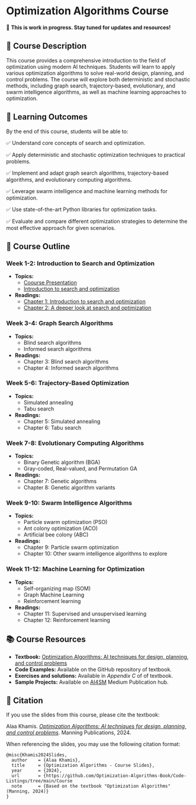 <!-- ## 📂 Course and PowerPoint Slides [TBD]

This book can be used as a textbook for courses about optimization algorithms. Download the accompanying **PowerPoint slides** for lectures and presentations based on the book. These slides provide key concepts, visual explanations, and examples to support learning and teaching.

📥 [Download Slides](https://github.com/search-and-optimization/book/tree/main/Course) -->



# Optimization Algorithms Course

📌 **This is work in progress. Stay tuned for updates and resources!**  

## 📖 Course Description
This course provides a comprehensive introduction to the field of optimization using modern AI techniques. Students will learn to apply various optimization algorithms to solve real-world design, planning, and control problems. The course will explore both deterministic and stochastic methods, including graph search, trajectory-based, evolutionary, and swarm intelligence algorithms, as well as machine learning approaches to optimization.

## 🎯 Learning Outcomes
By the end of this course, students will be able to:

✅ Understand core concepts of search and optimization.

✅ Apply deterministic and stochastic optimization techniques to practical problems.

✅ Implement and adapt graph search algorithms, trajectory-based algorithms, and evolutionary computing algorithms.

✅ Leverage swarm intelligence and machine learning methods for optimization.

✅ Use state-of-the-art Python libraries for optimization tasks.

✅ Evaluate and compare different optimization strategies to determine the most effective approach for given scenarios.

## 📑 Course Outline

### Week 1-2: Introduction to Search and Optimization
- **Topics:** 
  - [Coourse Presentation](https://github.com/Dr-AlaaKhamis/Optimization-Algorithms-Course/L1-Course%20Presentation.pptx)
  - [Introduction to search and optimization](https://github.com/Dr-AlaaKhamis/Optimization-Algorithms-Course/L2-Introduction%20to%20search%20and%20optimization)
- **Readings:** 
  - [Chapter 1: Introduction to search and optimization](https://github.com/Dr-AlaaKhamis/Optimization-Algorithms-Course/L3-Blind%20Search%20Algorithms.pptx)
  - [Chapter 2: A deeper look at search and optimization](https://github.com/Dr-AlaaKhamis/Optimization-Algorithms-Course/L4-Informed%20Search%20Algorithms.pptx)

### Week 3-4: Graph Search Algorithms
- **Topics:** 
  - Blind search algorithms
  - Informed search algorithms
- **Readings:** 
  - Chapter 3: Blind search algorithms
  - Chapter 4: Informed search algorithms

### Week 5-6: Trajectory-Based Optimization
- **Topics:** 
  - Simulated annealing
  - Tabu search
- **Readings:** 
  - Chapter 5: Simulated annealing
  - Chapter 6: Tabu search

### Week 7-8: Evolutionary Computing Algorithms
- **Topics:** 
  - Binary Genetic algorithm (BGA)
  - Gray-coded, Real-valued, and Permutation GA
- **Readings:** 
  - Chapter 7: Genetic algorithms 
  - Chapter 8: Genetic algorithm variants

### Week 9-10: Swarm Intelligence Algorithms
- **Topics:** 
  - Particle swarm optimization (PSO)
  - Ant colony optimization (ACO)
  - Artificial bee colony (ABC)
- **Readings:** 
  - Chapter 9: Particle swarm optimization
  - Chapter 10: Other swarm intelligence algorithms to explore

### Week 11-12: Machine Learning for Optimization
- **Topics:** 
  - Self-organizing map (SOM)
  - Graph Machine Learning
  - Reinforcement learning
- **Readings:** 
  - Chapter 11: Supervised and unsupervised learning
  - Chapter 12: Reinforcement learning

## 📚 Course Resources
- **Textbook:** [Optimization Algorithms: AI techniques for design, planning, and control problems](https://www.manning.com/books/optimization-algorithms)
- **Code Examples:** Available on the GitHub repository of textbook.
- **Exercises and solutions:** Available in *Appendix C* of of textbook.
- **Sample Projects:** Available on [AI4SM](https://medium.com/ai4sm) Medium Publication hub.

## 🔖 Citation  

If you use the slides from this course, please cite the textbook:  

Alaa Khamis. *[Optimization Algorithms: AI techniques for design, planning, and control problems](https://www.manning.com/books/optimization-algorithms)*. Manning Publications, 2024.

When referencing the slides, you may use the following citation format:  

```
@misc{Khamis2024Slides,
  author    = {Alaa Khamis},
  title     = {Optimization Algorithms - Course Slides},
  year      = {2024},
  url       = {https://github.com/Optimization-Algorithms-Book/Code-Listings/tree/main/Course  
  note      = {Based on the textbook "Optimization Algorithms" (Manning, 2024)}
}
```

